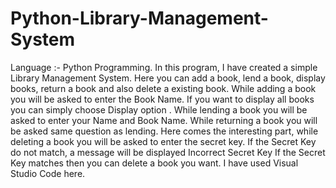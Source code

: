# Python-Library-Management-System
Language :- Python Programming. In this program, I have created a simple Library Management System. Here you can add a book, lend a book, display books, return a book and also delete a existing book. While adding a book you will be asked to enter the Book Name. If you want to display all books you can simply choose Display option . While lending a book you will be asked to enter your Name and Book Name. While returning a book you will be asked same question as lending. Here comes the interesting part, while deleting a book you will be asked to enter the secret key. If the Secret Key do not match, a message will be displayed Incorrect Secret Key If the Secret Key matches then you can delete a book you want. I have used Visual Studio Code here.
